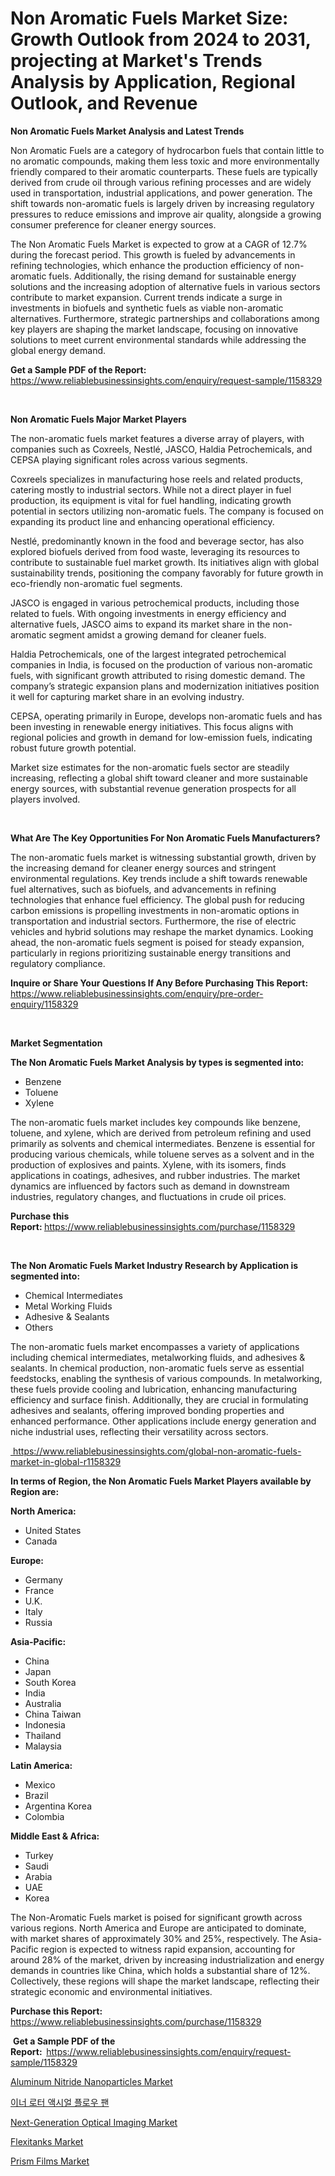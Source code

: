 <p><h1>Non Aromatic Fuels Market Size: Growth Outlook from 2024 to 2031, projecting at Market's Trends Analysis by Application, Regional Outlook, and Revenue</h1></p><p><strong>Non Aromatic Fuels Market Analysis and Latest Trends</strong></p>
<p><p>Non Aromatic Fuels are a category of hydrocarbon fuels that contain little to no aromatic compounds, making them less toxic and more environmentally friendly compared to their aromatic counterparts. These fuels are typically derived from crude oil through various refining processes and are widely used in transportation, industrial applications, and power generation. The shift towards non-aromatic fuels is largely driven by increasing regulatory pressures to reduce emissions and improve air quality, alongside a growing consumer preference for cleaner energy sources.</p><p>The Non Aromatic Fuels Market is expected to grow at a CAGR of 12.7% during the forecast period. This growth is fueled by advancements in refining technologies, which enhance the production efficiency of non-aromatic fuels. Additionally, the rising demand for sustainable energy solutions and the increasing adoption of alternative fuels in various sectors contribute to market expansion. Current trends indicate a surge in investments in biofuels and synthetic fuels as viable non-aromatic alternatives. Furthermore, strategic partnerships and collaborations among key players are shaping the market landscape, focusing on innovative solutions to meet current environmental standards while addressing the global energy demand.</p></p>
<p><strong>Get a Sample PDF of the Report:&nbsp;</strong> <a href="https://www.reliablebusinessinsights.com/enquiry/request-sample/1158329">https://www.reliablebusinessinsights.com/enquiry/request-sample/1158329</a></p>
<p>&nbsp;</p>
<p><strong>Non Aromatic Fuels Major Market Players</strong></p>
<p><p>The non-aromatic fuels market features a diverse array of players, with companies such as Coxreels, Nestlé, JASCO, Haldia Petrochemicals, and CEPSA playing significant roles across various segments.</p><p>Coxreels specializes in manufacturing hose reels and related products, catering mostly to industrial sectors. While not a direct player in fuel production, its equipment is vital for fuel handling, indicating growth potential in sectors utilizing non-aromatic fuels. The company is focused on expanding its product line and enhancing operational efficiency.</p><p>Nestlé, predominantly known in the food and beverage sector, has also explored biofuels derived from food waste, leveraging its resources to contribute to sustainable fuel market growth. Its initiatives align with global sustainability trends, positioning the company favorably for future growth in eco-friendly non-aromatic fuel segments.</p><p>JASCO is engaged in various petrochemical products, including those related to fuels. With ongoing investments in energy efficiency and alternative fuels, JASCO aims to expand its market share in the non-aromatic segment amidst a growing demand for cleaner fuels.</p><p>Haldia Petrochemicals, one of the largest integrated petrochemical companies in India, is focused on the production of various non-aromatic fuels, with significant growth attributed to rising domestic demand. The company’s strategic expansion plans and modernization initiatives position it well for capturing market share in an evolving industry.</p><p>CEPSA, operating primarily in Europe, develops non-aromatic fuels and has been investing in renewable energy initiatives. This focus aligns with regional policies and growth in demand for low-emission fuels, indicating robust future growth potential.</p><p>Market size estimates for the non-aromatic fuels sector are steadily increasing, reflecting a global shift toward cleaner and more sustainable energy sources, with substantial revenue generation prospects for all players involved.</p></p>
<p>&nbsp;</p>
<p><strong>What Are The Key Opportunities For Non Aromatic Fuels Manufacturers?</strong></p>
<p><p>The non-aromatic fuels market is witnessing substantial growth, driven by the increasing demand for cleaner energy sources and stringent environmental regulations. Key trends include a shift towards renewable fuel alternatives, such as biofuels, and advancements in refining technologies that enhance fuel efficiency. The global push for reducing carbon emissions is propelling investments in non-aromatic options in transportation and industrial sectors. Furthermore, the rise of electric vehicles and hybrid solutions may reshape the market dynamics. Looking ahead, the non-aromatic fuels segment is poised for steady expansion, particularly in regions prioritizing sustainable energy transitions and regulatory compliance.</p></p>
<p><strong>Inquire or Share Your Questions If Any Before Purchasing This Report:</strong> <a href="https://www.reliablebusinessinsights.com/enquiry/pre-order-enquiry/1158329">https://www.reliablebusinessinsights.com/enquiry/pre-order-enquiry/1158329</a></p>
<p>&nbsp;</p>
<p><strong>Market Segmentation</strong></p>
<p><strong>The Non Aromatic Fuels Market Analysis by types is segmented into:</strong></p>
<p><ul><li>Benzene</li><li>Toluene</li><li>Xylene</li></ul></p>
<p><p>The non-aromatic fuels market includes key compounds like benzene, toluene, and xylene, which are derived from petroleum refining and used primarily as solvents and chemical intermediates. Benzene is essential for producing various chemicals, while toluene serves as a solvent and in the production of explosives and paints. Xylene, with its isomers, finds applications in coatings, adhesives, and rubber industries. The market dynamics are influenced by factors such as demand in downstream industries, regulatory changes, and fluctuations in crude oil prices.</p></p>
<p><strong>Purchase this Report:&nbsp;</strong><a href="https://www.reliablebusinessinsights.com/purchase/1158329">https://www.reliablebusinessinsights.com/purchase/1158329</a></p>
<p>&nbsp;</p>
<p><strong>The Non Aromatic Fuels Market Industry Research by Application is segmented into:</strong></p>
<p><ul><li>Chemical Intermediates</li><li>Metal Working Fluids</li><li>Adhesive & Sealants</li><li>Others</li></ul></p>
<p><p>The non-aromatic fuels market encompasses a variety of applications including chemical intermediates, metalworking fluids, and adhesives & sealants. In chemical production, non-aromatic fuels serve as essential feedstocks, enabling the synthesis of various compounds. In metalworking, these fuels provide cooling and lubrication, enhancing manufacturing efficiency and surface finish. Additionally, they are crucial in formulating adhesives and sealants, offering improved bonding properties and enhanced performance. Other applications include energy generation and niche industrial uses, reflecting their versatility across sectors.</p></p>
<p><a href="https://www.reliablebusinessinsights.com/global-non-aromatic-fuels-market-in-global-r1158329">&nbsp;https://www.reliablebusinessinsights.com/global-non-aromatic-fuels-market-in-global-r1158329</a></p>
<p><strong>In terms of Region, the Non Aromatic Fuels Market Players available by Region are:</strong></p>
<p>
    <p> <strong> North America: </strong>
        <ul>
            <li>United States</li>
            <li>Canada</li>
        </ul>
        </p> 
    <p> <strong> Europe: </strong>
        <ul>
            <li>Germany</li>
            <li>France</li>
            <li>U.K.</li>
            <li>Italy</li>
            <li>Russia</li>
        </ul>
        </p> 
    <p> <strong> Asia-Pacific: </strong>
        <ul>
            <li>China</li>
            <li>Japan</li>
            <li>South Korea</li>
            <li>India</li>
            <li>Australia</li>
            <li>China Taiwan</li>
            <li>Indonesia</li>
            <li>Thailand</li>
            <li>Malaysia</li>
        </ul>
        </p> 
    <p> <strong> Latin America: </strong>
        <ul>
            <li>Mexico</li>
            <li>Brazil</li>
            <li>Argentina Korea</li>
            <li>Colombia</li>
        </ul>
        </p> 
    <p> <strong> Middle East & Africa: </strong>
        <ul>
            <li>Turkey</li>
            <li>Saudi</li>
            <li>Arabia</li>
            <li>UAE</li>
            <li>Korea</li>
        </ul>
    </p>
    </p>
<p><p>The Non-Aromatic Fuels market is poised for significant growth across various regions. North America and Europe are anticipated to dominate, with market shares of approximately 30% and 25%, respectively. The Asia-Pacific region is expected to witness rapid expansion, accounting for around 28% of the market, driven by increasing industrialization and energy demands in countries like China, which holds a substantial share of 12%. Collectively, these regions will shape the market landscape, reflecting their strategic economic and environmental initiatives.</p></p>
<p><strong>Purchase this Report: </strong><a href="https://www.reliablebusinessinsights.com/purchase/1158329">https://www.reliablebusinessinsights.com/purchase/1158329</a></p>
<p>&nbsp;<strong>Get a Sample PDF of the Report:&nbsp;&nbsp;</strong><a href="https://www.reliablebusinessinsights.com/enquiry/request-sample/1158329">https://www.reliablebusinessinsights.com/enquiry/request-sample/1158329</a></p>
<p><strong></strong></p>
<p><p><a href="https://www.linkedin.com/pulse/global-aluminum-nitride-nanoparticles-market-size-uenre?trackingId=8QtTN%2FkORTCklH0CYzYvQg%3D%3D">Aluminum Nitride Nanoparticles Market</a></p><p><a href="https://medium.com/@zolajenkins98/%EC%84%B8%EA%B3%84-inner-rotor-axial-flow-fan-market-%EC%9D%80-2024%EC%97%90%EC%84%9C-2031%EB%A1%9C-%EC%97%B0%ED%8F%89%EA%B7%A0-%EC%A6%9D%EA%B0%80%EC%9C%A8%EC%9D%84-%EB%B3%B4%EC%9D%BC-%EA%B2%83%EC%9C%BC%EB%A1%9C-%EC%98%88%EC%83%81%EB%90%A9%EB%8B%88%EB%8B%A4-e0ee5bfd7c4b">이너 로터 액시얼 플로우 팬</a></p><p><a href="https://github.com/JubayerMia832/Market-Research-Report-List-1/blob/main/next-generation-optical-imaging-market.md">Next-Generation Optical Imaging Market</a></p><p><a href="https://issuu.com/reportprime-2/docs/flexitanks-market-size-2030.pptx_dfb68b01f71ab2">Flexitanks Market</a></p><p><a href="https://www.linkedin.com/pulse/prism-films-market-outlook-forecast-from-2024-2031-skyresearch-7gjqe?trackingId=Uf5am%2BOTTciWGPwITM3DFA%3D%3D">Prism Films Market</a></p></p>
